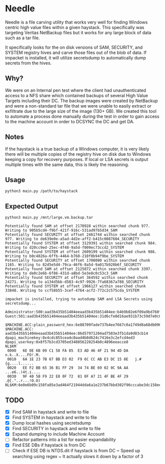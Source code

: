 # Needle

Needle is a file carving utility that works very well for finding Windows centric high value files within a given haystack. This specifically was targeting Veritas NetBackup files but it works for any large block of data such as a tar file.

It specifically looks for the on disk versions of SAM, SECURITY, and SYSTEM registry hives and carve those files out of the blob of data. If impacket is installed, it will utilize secretsdump to automatically dump secrets from the hives. 

## Why?
We were on an Internal pen test where the client had unauthenticated access to a NFS share which contained backups of several High Value Targets including their DC. The backup images were created by NetBackup and were a non-standard tar file that we were unable to easily extract or exfiltrate due to the large size of the image (130+ GB). We created this tool to automate a process done manually during the test in order to gain access to the machine account in order to DCSYNC the DC and get DA. 

## Notes
If the haystack is a true backup of a Windows computer, it is very likely there will be multiple copies of the registry hive on disk due to Windows keeping a copy for recovery purposes. If local or LSA secrets is output multiple times with the same data, this is likely the reasoning. 

## Usage
```
python3 main.py /path/to/haystack
```

## Expected Output
`python3 main.py /mnt/large.vm.backup.tar`
```
Potentially found SAM at offset 2170928 within searched chunk 977. Writing to 905b5cd4-f9bf-421f-916c-531ad97b5d34_SAM
Potentially found SECURITY at offset 2461744 within searched chunk 977. Writing to de639e0e-a5ad-4d2e-aff2-b415c0087604_SECURITY
Potentially found SYSTEM at offset 3129391 within searched chunk 984. Writing to d20cc9ed-25ec-4f48-9a5d-f009ec73ccd2_SYSTEM
Potentially found SYSTEM at offset 2609199 within searched chunk 986. Writing to b0c4826a-6ffb-4464-b760-210f0b94f9be_SYSTEM
Potentially found SECURITY at offset 1708080 within searched chunk 1165. Writing to 82d5e5d4-79ca-46f6-8a5d-9a017b920b6f_SECURITY
Potentially found SAM at offset 2125872 within searched chunk 3397. Writing to de0c2e6b-6f86-431d-a8bd-5e3e8c0c53c3_SAM
Potentially found SECURITY at offset 364592 within searched chunk 24271. Writing to a134d5bb-d583-4c97-9926-7fa68367a788_SECURITY
Potentially found SYSTEM at offset 1966127 within searched chunk 33848. Writing to ccf58b55-3cef-4764-acf2-772c2c575cda_SYSTEM

impacket is installed, trying to autodump SAM and LSA Secrets using secretsdump...

Administrator:500:aad3b435b51404eeaad3b435b51404ee:b4b9b02e6f09a9bd760f388b67351e2b:::
Guest:501:aad3b435b51404eeaad3b435b51404ee:31d6cfe0d16ae931b73c59d7e0c089c0:::

$MACHINE.ACC:plain_password_hex:6e88709fade737b4ee7667c0a1749d8a68db0966aea6ae6fc1a8ffb77109c53e408de50c5f80ca41baaa35ee6b224ea0e24687b3c056c260e84913e74c8db0137fa1418ccae2db1e18c245dd23fafa1fc8b1b208ae79ff95938196f2f3f0858703351c3a62910edb25072e59859961131a7323494a4f431e48e6dacf6ab0194dfe3b4c09a5d57abc6c61c2537a54a7b30d4a0a37e9bd8bbbe9907ce9c07b417bace4f7b730a0711bff10ddf977eff11be0e13c69dd4e03416949b3d5ba3e1d1276a0defc42888857de878934f6b284a4f3524b24b4cfa68993b0e396955259b1a2ae2f3e07449ff84410fd227650a39f
$MACHINE.ACC: aad3b435b51404eeaad3b435b51404ee:86d57971204ad7503e3fb1da9d03cb14
dpapi_machinekey:0x4cdc855cea4c0aad4b8d624c7416e3c2efcd4ed3
dpapi_userkey:0x8f57b3cd3705ed348056220254b0c4896eeacce8
NL$KM
 0000   6E 0E 6B 09 C1 58 FA 85  E3 AD 46 4F 21 94 4D DA   n.k..X....FO!.M.
 0010   6A 1E 23 7B 67 BB D3 02  F9 6C CC AB E3 DC 15 8E   j.#{g....l......
 0020   EE F2 BB 65 36 B1 FF 29  34 74 BE 69 02 0C 9A AA   ...e6..)4t.i....
 0030   9F 40 5B F9 22 E8 0F 72  81 0F A7 21 4F BE 4F 29   .@[."..r...!O.O)
NL$KM:6e0e6b09c158fa85e3ad464f21944dda6a1e237b67bbd302f96cccabe3dc158eeef2bb6536b1ff293474be69020c9aaa9f405bf922e80f72810fa7214fbe4f29
```

## TODO
- [x] Find SAM in haystack and write to file
- [x] Find SYSTEM in haystack and write to file
- [x] Dump local hashes using secretsdump
- [x] Find SECURITY in haystack and write to file
- [x] Expand dumping to include Machine Account
- [ ] Refactor patterns into a list for easier expandability 
- [x] Find ESE DBs if haystack is from DC
- [ ] Check if ESE DB is NTDS.dit if haystack is from DC
~ Speed up searching using regex ~ It actually slows it down by a factor of 3
